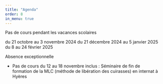```yaml
---
title: "Agenda"
order: 8
in_menu: true
---
```

Pas de cours pendant les vacances scolaires

du 21 octobre au 3 novembre 2024
du 21 décembre 2024 au 5 janvier 2025
du 8 au 24 février 2025 

Absence exceptionnelle

- Pas de cours du 12 au 18 novembre inclus : Séminaire de fin de formation de la MLC (méthode de libération des cuirasses) en internat à Hyères 